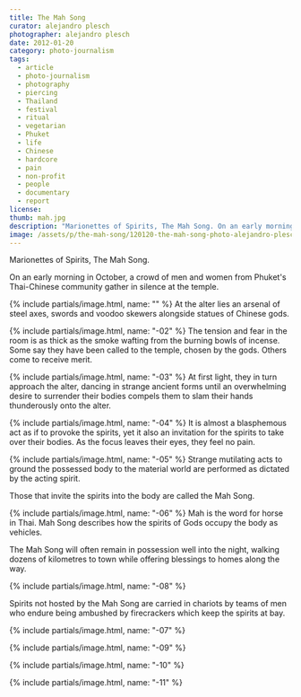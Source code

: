 ```yaml
---
title: The Mah Song
curator: alejandro plesch
photographer: alejandro plesch
date: 2012-01-20
category: photo-journalism
tags:
  - article
  - photo-journalism
  - photography
  - piercing
  - Thailand
  - festival
  - ritual
  - vegetarian
  - Phuket
  - life
  - Chinese
  - hardcore
  - pain
  - non-profit
  - people
  - documentary
  - report
license:
thumb: mah.jpg
description: "Marionettes of Spirits, The Mah Song. On an early morning in October, a crowd of men and women from Phuket's Thai-Chinese community gather in silence at the temple."
image: /assets/p/the-mah-song/120120-the-mah-song-photo-alejandro-plesch.jpg
---
```

Marionettes of Spirits, The Mah Song.

On an early morning in October, a crowd of men and women from Phuket's Thai-Chinese community gather in silence at the temple.

{% include partials/image.html, name: "" %}
At the alter lies an arsenal of steel axes, swords and voodoo skewers alongside statues of Chinese gods.

{% include partials/image.html, name: "-02" %}
The tension and fear in the room is as thick as the smoke wafting from the burning bowls of incense. Some say they have been called to the temple, chosen by the gods. Others come to receive merit.

{% include partials/image.html, name: "-03" %}
At first light, they in turn approach the alter, dancing in strange ancient forms until an overwhelming desire to surrender their bodies compels them to slam their hands thunderously onto the alter.

{% include partials/image.html, name: "-04" %}
It is almost a blasphemous act as if to provoke the spirits, yet it also an invitation for the spirits to take over their bodies. As the focus leaves their eyes, they feel no pain.

{% include partials/image.html, name: "-05" %}
Strange mutilating acts to ground the possessed body to the material world are performed as dictated by the acting spirit.

Those that invite the spirits into the body are called the Mah Song.

{% include partials/image.html, name: "-06" %}
Mah is the word for horse in Thai. Mah Song describes how the spirits of Gods occupy the body as vehicles.

The Mah Song will often remain in possession well into the night, walking dozens of kilometres to town while offering blessings to homes along the way.

{% include partials/image.html, name: "-08" %}

Spirits not hosted by the Mah Song are carried in chariots by teams of men who endure being ambushed by firecrackers which keep the spirits at bay.

{% include partials/image.html, name: "-07" %}

{% include partials/image.html, name: "-09" %}

{% include partials/image.html, name: "-10" %}

{% include partials/image.html, name: "-11" %}
